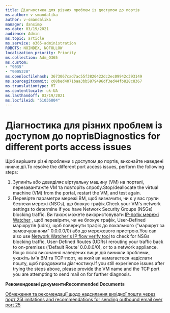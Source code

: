 ```yaml
---
title: Діагностика для різних проблем із доступом до портів
ms.author: v-smandalika
author: v-smandalika
manager: dansimp
ms.date: 03/19/2021
audience: Admin
ms.topic: article
ms.service: o365-administration
ROBOTS: NOINDEX, NOFOLLOW
localization_priority: Priority
ms.collection: Adm_O365
ms.custom:
- "9035"
- "9005220"
ms.openlocfilehash: 3673067cad7ac55f3820422dc2ec09942c393149
ms.sourcegitcommit: c08bed4071baa3bb5879496df3ed44fb828c8367
ms.translationtype: MT
ms.contentlocale: uk-UA
ms.lasthandoff: 03/19/2021
ms.locfileid: "51036804"
---
```

# <a name="diagnostics-for-different-ports-access-issues"></a><span data-ttu-id="acbfd-102">Діагностика для різних проблем із доступом до портів</span><span class="sxs-lookup"><span data-stu-id="acbfd-102">Diagnostics for different ports access issues</span></span>

<span data-ttu-id="acbfd-103">Щоб вирішити різні проблеми з доступом до портів, виконайте наведені нижче дії.</span><span class="sxs-lookup"><span data-stu-id="acbfd-103">To resolve the different port access issues, perform the following steps:</span></span>

1. <span data-ttu-id="acbfd-104">Зупиніть або девиділяє віртуальну машину (VM) на порталі, перезавантажте VM та повторіть спробу.</span><span class="sxs-lookup"><span data-stu-id="acbfd-104">Stop/deallocate the virtual machine (VM) from the portal, restart the VM, and test again.</span></span> 
2. <span data-ttu-id="acbfd-105">Перевірте параметри мережі ВМ, щоб визначити, чи є у вас групи безпеки мережі (NSGs), що блокує трафік.</span><span class="sxs-lookup"><span data-stu-id="acbfd-105">Check your VM's network settings to determine if you have Network Security Groups (NSGs) blocking traffic.</span></span> <span data-ttu-id="acbfd-106">Ви також можете використовувати [IP-потік мережі Watcher](https://docs.microsoft.com/azure/network-watcher/network-watcher-ip-flow-verify-overview?WT.mc_id=Portal-Microsoft_Azure_Support) , щоб перевірити, чи не блокує трафік, User-Defined маршрутів (udrs), щоб повернути трафік до локального ("маршрут за замовчуванням" 0.0.0.0/0) або до мережевого пристрою.</span><span class="sxs-lookup"><span data-stu-id="acbfd-106">You can also use [Network Watcher's IP flow verify tool](https://docs.microsoft.com/azure/network-watcher/network-watcher-ip-flow-verify-overview?WT.mc_id=Portal-Microsoft_Azure_Support) to check for NSGs blocking traffic, User-Defined Routes (UDRs) rerouting your traffic back to on-premises ('Default Route' 0.0.0.0/0), or to a network appliance.</span></span>
<span data-ttu-id="acbfd-107">Якщо після виконання наведених вище дій виникли проблеми, укажіть ім'я ВМ та TCP-порт, на який ви намагаєтеся надіслати пошту, щоб продовжити діагностику.</span><span class="sxs-lookup"><span data-stu-id="acbfd-107">If you still experience issues after trying the steps above, please provide the VM name and the TCP port you are attempting to send mail on for further diagnosis.</span></span>

<span data-ttu-id="acbfd-108">**Рекомендовані документи**</span><span class="sxs-lookup"><span data-stu-id="acbfd-108">**Recommended Documents**</span></span>

[<span data-ttu-id="acbfd-109">Обмеження та рекомендації щодо надсилання вихідної пошти через порт 25</span><span class="sxs-lookup"><span data-stu-id="acbfd-109">Limitations and recommendations for sending outbound email over port 25</span></span>](https://docs.microsoft.com/azure/virtual-network/troubleshoot-outbound-smtp-connectivity)